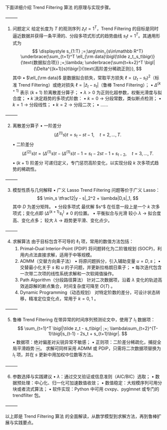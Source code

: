 下面详细介绍 Trend Filtering 算法 的原理与实现步骤。

⸻

1. 问题定义
给定长度为 $T$ 的观测序列 ${\tilde z_t}{t=1}^T$，Trend Filtering 的目标是同时逼近数据并获得一条平滑的、分段多项式形式的趋势曲线 ${s_t}{t=1}^T$。其通用形式为
$$
\displaystyle
s_{1:T} ;=;\arg\min_{s\in\mathbb R^T}
\underbrace{\sum_{t=1}^T \ell_{\rm data}\bigl(\tilde z_t,,s_t\bigr)}{\text{数据拟合项}}
;+;\lambda;
\underbrace{\sum{t=k+2}^T \bigl|(\Delta^{(k+1)}s)t\bigr|}{\text{高阶差分稀疏正则}},
$$
其中
	•	$\ell_{\rm data}$ 是数据拟合损失，常取平方损失 $\ell=\bigl(\tilde z_t - s_t\bigr)^2$（标准 Trend Filtering）或绝对损失 $\ell=|\tilde z_t - s_t|$（鲁棒 Trend Filtering）；
	•	$\Delta^{(k+1)}$ 表示 $(k+1)$ 阶离散差分算子；
	•	$\lambda>0$ 为正则化超参数，权衡光滑度与拟合度；
	•	$k$ 决定趋势的多项式阶数：
	•	$k=0$ → 分段常数，类似断点检测；
	•	$k=1$ → 分段线性；
	•	$k=2$ → 分段二次；
	•	……

⸻

2. 离散差分算子
	•	一阶差分
$$
(\Delta^{(1)}s)t = s_t - s{t-1},\quad t=2,\dots,T.
$$
	•	二阶差分
$$
(\Delta^{(2)}s)t = (\Delta^{(1)}s)t - (\Delta^{(1)}s){t-1}
= s_t - 2s{t-1} + s_{t-2},\quad t=3,\dots,T.
$$
	•	$(k+1)$ 阶差分
可递归定义，专门惩罚高阶变化，以实现分段 $k$ 次多项式趋势的稀疏性。

⸻

3. 模型性质与几何解释
	•	广义 Lasso
Trend Filtering 问题等价于广义 Lasso：
$$
\min_s \tfrac12|y - s|_2^2 + \lambda|D,s|_1,
$$
其中 $D$ 为差分矩阵。
	•	分段多项式
最优解 $s^$ 在任意一段上是一个 $k$ 次多项式；变化点即 $(\Delta^{(k+1)}s^)_t \neq 0$ 的位置。
	•	平衡拟合与光滑
较小 $\lambda$ → 拟合度高、变化点多；
较大 $\lambda$ → 趋势更平滑、变化点少。

⸻

4. 求解算法
由于目标包含不可导的 $\ell_1$ 项，常用的数值方法包括：
	1.	Primal–Dual Interior-Point (PDIP)
将问题转化为二阶锥规划 (SOCP)，利用内点法直接求解，适用于中等规模。
	2.	ADMM（交替方向乘子法）
	•	将原问题拆分，引入辅助变量 $u = D,s$；
	•	交替最小化关于 $s$ 和 $u$ 的子问题，并更新拉格朗日乘子；
	•	每次迭代包含一次带二次项的线性系统求解和一次软阈值操作。
	3.	Path Algorithm（分段路径算法）
针对二次数据项，沿着 $\lambda$ 变化的轨迹高效追踪解的断点集合，时间复杂度可降至 $O(T)$ 。
	4.	Dynamic Programming（动态规划）
对特定阶数的差分，可设计状态转移，精准定位变化点，常用于 $k=0,1$ 。

⸻

5. 鲁棒 Trend Filtering
在带异常的时间序列预测论文中，使用了 $l_1$ 数据项：
$$
\sum_{t=1}^T \bigl|\tilde z_t - s_t\bigr|
;+;
\lambda\sum_{t=2}^{T-1}\bigl|s_{t-1} - 2s_t + s_{t+1}\bigr|.
$$
	•	数据项：绝对偏差对尖锐异常不敏感；
	•	正则项：二阶差分稀疏化，捕捉全局平滑趋势  ￼。
求解可同样采用 ADMM 或 PDIP，只需将二次数据项替换为 $l_1$ 项，并在 $s$ 更新中用加权中位数等方法。

⸻

6. 参数选择与实践建议
	•	$\lambda$：通过交叉验证或信息准则（AIC/BIC）选取；
	•	数据预处理：中心化、归一化可加速数值收敛；
	•	数值稳定：大规模序列可用分块或者流式算法；
	•	软件实现：Python 中可用 cvxpy、pyglmnet 或专门的 trendfilter 包。

⸻

以上即是 Trend Filtering 算法 的全面解读，从数学模型到求解方法，再到鲁棒扩展与实践要点。